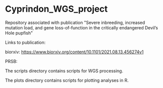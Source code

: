 # Cyprindon_WGS_project
Repository associated with publication "Severe inbreeding, increased mutation load, and gene loss-of-function in the critically endangered Devil’s Hole pupfish"

Links to publication: 

biorxiv: https://www.biorxiv.org/content/10.1101/2021.08.13.456274v1

PRSB: 

The scripts directory contains scripts for WGS processing. 

The plots directory contains scripts for plotting analyses in R.
